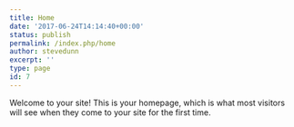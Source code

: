 ```yaml
---
title: Home
date: '2017-06-24T14:14:40+00:00'
status: publish
permalink: /index.php/home
author: stevedunn
excerpt: ''
type: page
id: 7
---
```

Welcome to your site! This is your homepage, which is what most visitors will see when they come to your site for the first time.